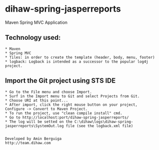 # dihaw-spring-jasperreports
Maven Spring MVC Application

## Technology used:
	
	* Maven
	* Spring MVC
	* Tiles: in order to create the template (header, body, menu, footer)
	* logback: Logback is intended as a successor to the popular log4j project.

## Import the Git project using STS IDE

    * Go to the File menu and choose Import.
    * Surf in the Import menu to Git and select Projects from Git.
    * Choose URI at this point...
    * After import, click the right mouse button on your project, Configure -> Convert to Maven Project.
    * To run the project, use "clean compile install" cmd.
    * Go to http://localhost:port/dihaw-spring-jasperreports/
    * The log will be setted on the C:\dihaw\logs\dihaw-spring-jasperreports\SystemOut.log file (see the logback.xml file)


	Developed by Amin Berguiga
	http://team.dihaw.com
